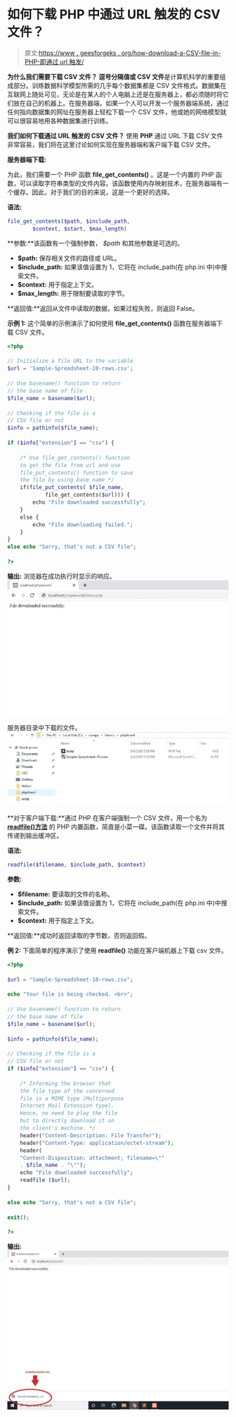 # 如何下载 PHP 中通过 URL 触发的 CSV 文件？

> 原文:[https://www . geesforgeks . org/how-download-a-CSV-file-in-PHP-即通过 url 触发/](https://www.geeksforgeeks.org/how-to-download-a-csv-file-in-php-that-is-triggered-through-a-url/)

**为什么我们需要下载 CSV 文件？**
**逗号分隔值或 CSV 文件**是计算机科学的重要组成部分。训练数据科学模型所需的几乎每个数据集都是 CSV 文件格式。数据集在互联网上随处可见，无论是在某人的个人电脑上还是在服务器上，都必须随时将它们放在自己的机器上。在服务器端，如果一个人可以开发一个服务器端系统，通过任何指向数据集的网址在服务器上轻松下载一个 CSV 文件，他或她的网络模型就可以很容易地用各种数据集进行训练。

**我们如何下载通过 URL 触发的 CSV 文件？**
使用 **PHP** 通过 URL 下载 CSV 文件非常容易，我们将在这里讨论如何实现在服务器端和客户端下载 CSV 文件。

**服务器端下载:**

为此，我们需要一个 PHP 函数 **file_get_contents()** 。这是一个内置的 PHP 函数，可以读取字符串类型的文件内容。该函数使用内存映射技术，在服务器端有一个缓存。因此，对于我们的目的来说，这是一个更好的选择。

**语法:**

```php
file_get_contents($path, $include_path, 
        $context, $start, $max_length)
```

**参数:**该函数有一个强制参数， *$path* 和其他参数是可选的。

*   **$path:** 保存相关文件的路径或 URL。
*   **$include_path:** 如果该值设置为 1，它将在 include_path(在 php.ini 中)中搜索文件。
*   **$context:** 用于指定上下文。
*   **$max_length:** 用于限制要读取的字节。

**返回值:**返回从文件中读取的数据，如果过程失败，则返回 False。

**示例 1:** 这个简单的示例演示了如何使用 **file_get_contents()** 函数在服务器端下载 CSV 文件。

```php
<?php

// Initialize a file URL to the variable 
$url = 'Sample-Spreadsheet-10-rows.csv';  

// Use basename() function to return
// the base name of file  
$file_name = basename($url); 

// Checking if the file is a
// CSV file or not
$info = pathinfo($file_name);

if ($info["extension"] == "csv") {

    /* Use file_get_contents() function
    to get the file from url and use 
    file_put_contents() function to save
    the file by using base name */   
    if(file_put_contents( $file_name, 
            file_get_contents($url))) { 
        echo "File downloaded successfully";
    }
    else { 
        echo "File downloading failed."; 
    }
}
else echo "Sorry, that's not a CSV file";

?>
```

**输出:**
浏览器在成功执行时显示的响应。
![csv file download in php](img/1870bc932200d3e5c5ff1860b6be0522.png)

服务器目录中下载的文件。
![csv file download in php](img/8d3f17c1fe2882752bc454a94271f47f.png)

**对于客户端下载:**通过 PHP 在客户端强制一个 CSV 文件，用一个名为 **[readfile()方法](https://www.geeksforgeeks.org/php-readfile-function/)** 的 PHP 内置函数，简直是小菜一碟。该函数读取一个文件并将其传递到输出缓冲区。

**语法:**

```php
readfile($filename, $include_path, $context)
```

**参数:**

*   **$filename:** 要读取的文件的名称。
*   **$include_path:** 如果该值设置为 1，它将在 include_path(在 php.ini 中)中搜索文件。
*   **$context:** 用于指定上下文。

**返回值:**成功时返回读取的字节数，否则返回假。

**例 2:** 下面简单的程序演示了使用 **readfile()** 功能在客户端机器上下载 csv 文件。

```php
<?php

$url = "Sample-Spreadsheet-10-rows.csv";

echo "Your file is being checked. <br>";

// Use basename() function to return
// the base name of file
$file_name = basename($url); 

$info = pathinfo($file_name);

// Checking if the file is a
// CSV file or not
if ($info["extension"] == "csv") {

    /* Informing the browser that
    the file type of the concerned
    file is a MIME type (Multipurpose
    Internet Mail Extension type).
    Hence, no need to play the file
    but to directly download it on
    the client's machine. */
    header("Content-Description: File Transfer"); 
    header("Content-Type: application/octet-stream"); 
    header(
    "Content-Disposition: attachment; filename=\""
    . $file_name . "\""); 
    echo "File downloaded successfully";
    readfile ($url);
} 

else echo "Sorry, that's not a CSV file";

exit(); 

?>
```

**输出:**
![csv file download in php](img/b85be9bac968e2247312d1c8f3d1d7f0.png)
